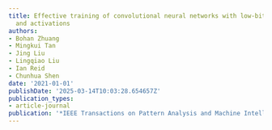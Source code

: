 ```yaml
---
title: Effective training of convolutional neural networks with low-bitwidth weights
  and activations
authors:
- Bohan Zhuang
- Mingkui Tan
- Jing Liu
- Lingqiao Liu
- Ian Reid
- Chunhua Shen
date: '2021-01-01'
publishDate: '2025-03-14T10:03:28.654657Z'
publication_types:
- article-journal
publication: '*IEEE Transactions on Pattern Analysis and Machine Intelligence*'
---
```

